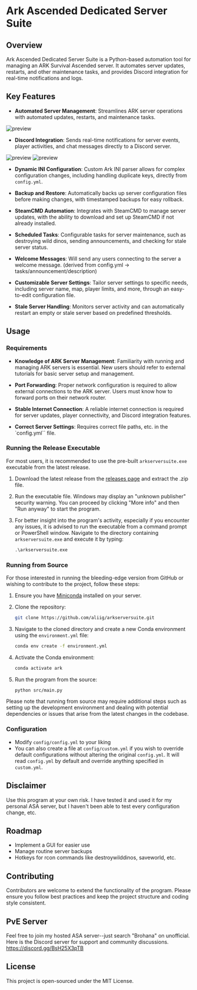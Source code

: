 # Ark Ascended Dedicated Server Suite

## Overview

Ark Ascended Dedicated Server Suite is a Python-based automation tool for managing an ARK Survival Ascended server. It automates server updates, restarts, and other maintenance tasks, and provides Discord integration for real-time notifications and logs.

## Key Features

- **Automated Server Management**: Streamlines ARK server operations with automated updates, restarts, and maintenance tasks.

![preview](https://i.imgur.com/MgV6veK.png)

- **Discord Integration**: Sends real-time notifications for server events, player activities, and chat messages directly to a Discord server.

![preview](https://i.imgur.com/aLU2dKJ.png)
![preview](https://i.imgur.com/Dfu0NFB.png)

- **Dynamic INI Configuration**: Custom Ark INI parser allows for complex configuration changes, including handling duplicate keys, directly from `config.yml`.

- **Backup and Restore**: Automatically backs up server configuration files before making changes, with timestamped backups for easy rollback.

- **SteamCMD Automation**: Integrates with SteamCMD to manage server updates, with the ability to download and set up SteamCMD if not already installed.

- **Scheduled Tasks**: Configurable tasks for server maintenance, such as destroying wild dinos, sending announcements, and checking for stale server status.

- **Welcome Messages**: Will send any users connecting to the server a welcome message. (derived from config.yml -> tasks/announcement/description)

- **Customizable Server Settings**: Tailor server settings to specific needs, including server name, map, player limits, and more, through an easy-to-edit configuration file.

- **Stale Server Handling**: Monitors server activity and can automatically restart an empty or stale server based on predefined thresholds.

## Usage

### Requirements

- **Knowledge of ARK Server Management**: Familiarity with running and managing ARK servers is essential. New users should refer to external tutorials for basic server setup and management.

- **Port Forwarding**: Proper network configuration is required to allow external connections to the ARK server. Users must know how to forward ports on their network router.

- **Stable Internet Connection**: A reliable internet connection is required for server updates, player connectivity, and Discord integration features.

- **Correct Server Settings**: Requires correct file paths, etc. in the `config.yml`` file.

### Running the Release Executable

For most users, it is recommended to use the pre-built `arkserversuite.exe` executable from the latest release.

1. Download the latest release from the [releases page](https://github.com/aliig/arkserversuite/releases) and extract the .zip file.
2. Run the executable file. Windows may display an "unknown publisher" security warning. You can proceed by clicking "More info" and then "Run anyway" to start the program.
3. For better insight into the program's activity, especially if you encounter any issues, it is advised to run the executable from a command prompt or PowerShell window. Navigate to the directory containing `arkserversuite.exe` and execute it by typing:

    ```cmd
    .\arkserversuite.exe
    ```

### Running from Source

For those interested in running the bleeding-edge version from GitHub or wishing to contribute to the project, follow these steps:

1. Ensure you have [Miniconda](https://docs.conda.io/en/latest/miniconda.html) installed on your server.
2. Clone the repository:

    ```bash
    git clone https://github.com/aliig/arkserversuite.git
    ```

3. Navigate to the cloned directory and create a new Conda environment using the `environment.yml` file:

    ```bash
    conda env create -f environment.yml
    ```

4. Activate the Conda environment:

    ```bash
    conda activate ark
    ```

5. Run the program from the source:

    ```bash
    python src/main.py
    ```

Please note that running from source may require additional steps such as setting up the development environment and dealing with potential dependencies or issues that arise from the latest changes in the codebase.

### Configuration

- Modify `config/config.yml` to your liking
- You can also create a file at `config/custom.yml` if you wish to override default configurations without altering the original `config.yml`. It will read `config.yml` by default and override anything specified in `custom.yml`.

## Disclaimer

Use this program at your own risk. I have tested it and used it for my personal ASA server, but I haven't been able to test every configuration change, etc.

## Roadmap
- Implement a GUI for easier use
- Manage routine server backups
- Hotkeys for rcon commands like destroywilddinos, saveworld, etc.

## Contributing
Contributors are welcome to extend the functionality of the program. Please ensure you follow best practices and keep the project structure and coding style consistent.

## PvE Server
Feel free to join my hosted ASA server--just search "Brohana" on unofficial. Here is the Discord server for support and community discussions. https://discord.gg/BsH25X3pTB

## License
This project is open-sourced under the MIT License.